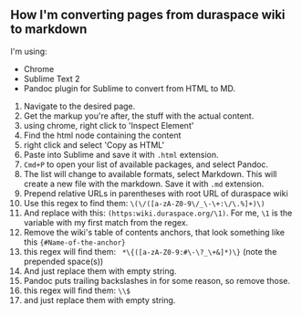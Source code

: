 ## How I'm converting pages from duraspace wiki to markdown

I'm using:
- Chrome
- Sublime Text 2
- Pandoc plugin for Sublime to convert from HTML to MD.

1. Navigate to the desired page.
1. Get the markup you're after, the stuff with the actual content.
  1. using chrome, right click to 'Inspect Element'
  1. Find the html node containing the content
  1. right click and select 'Copy as HTML'
1. Paste into Sublime and save it with `.html` extension.
1. `Cmd+P` to open your list of available packages, and select Pandoc.
1. The list will change to available formats, select Markdown. This will create a new file with the markdown. Save it with `.md` extension.
1. Prepend relative URLs in parentheses with root URL of duraspace wiki
  1. Use this regex to find them: `\(\/([a-zA-Z0-9\/_\-\+:\/\.%]+)\)`
  1. And replace with this: `(https:wiki.duraspace.org/\1)`. For me, `\1` is the variable with my first match from the regex.
1. Remove the wiki's table of contents anchors, that look something like this `{#Name-of-the-anchor}`
  1. this regex will find them: ` *\{([a-zA-Z0-9:#\-\?_\+&]*)\}` (note the prepended space(s))
  1. And just replace them with empty string.
1. Pandoc puts trailing backslashes in for some reason, so remove those.
  1. this regex will find them: `\\$`
  1. and just replace them with empty string.